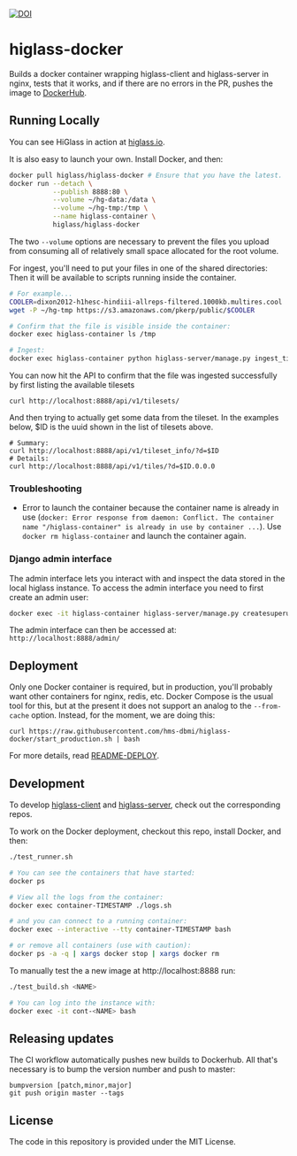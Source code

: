 [![DOI](https://zenodo.org/badge/DOI/10.5281/zenodo.1308947.svg)](https://doi.org/10.5281/zenodo.1308947)

# higlass-docker

Builds a docker container wrapping higlass-client and higlass-server in nginx,
tests that it works, and if there are no errors in the PR, pushes the image to
[DockerHub](https://hub.docker.com/r/higlass/higlass-docker/).

## Running Locally

You can see HiGlass in action at [higlass.io](http://higlass.io/).

It is also easy to launch your own. Install Docker, and then:
```bash
docker pull higlass/higlass-docker # Ensure that you have the latest.
docker run --detach \
           --publish 8888:80 \
           --volume ~/hg-data:/data \
           --volume ~/hg-tmp:/tmp \
           --name higlass-container \
           higlass/higlass-docker
```
The two `--volume` options are necessary to prevent the files you upload from consuming
all of relatively small space allocated for the root volume.

For ingest, you'll need to put your files in one of the shared directories: Then it will
be available to scripts running inside the container.
```bash
# For example...
COOLER=dixon2012-h1hesc-hindiii-allreps-filtered.1000kb.multires.cool
wget -P ~/hg-tmp https://s3.amazonaws.com/pkerp/public/$COOLER

# Confirm that the file is visible inside the container:
docker exec higlass-container ls /tmp

# Ingest:
docker exec higlass-container python higlass-server/manage.py ingest_tileset --filename /tmp/$COOLER --filetype cooler --datatype matrix
```

You can now hit the API to confirm that the file was ingested successfully by
first listing the available tilesets

```
curl http://localhost:8888/api/v1/tilesets/
```

And then trying to actually get some data from the tileset. In the examples
below, $ID is the uuid shown in the list of tilesets above.

```
# Summary:
curl http://localhost:8888/api/v1/tileset_info/?d=$ID
# Details:
curl http://localhost:8888/api/v1/tiles/?d=$ID.0.0.0
```

### Troubleshooting

* Error to launch the container because the container name is already in use (`docker: Error response from daemon: Conflict. The container name "/higlass-container" is already in use by container ...`). Use `docker rm higlass-container` and launch the container again.


### Django admin interface

The admin interface lets you interact with and inspect the data stored in the local higlass instance.
To access the admin interface you need to first create an admin user:

```bash
docker exec -it higlass-container higlass-server/manage.py createsuperuser
```

The admin interface can then be accessed at: `http://localhost:8888/admin/`

## Deployment

Only one Docker container is required, but in production, you'll probably
want other containers for nginx, redis, etc. Docker Compose is the usual tool
for this, but at the present it does not support an analog to the `--from-cache`
option. Instead, for the moment, we are doing this:
```
curl https://raw.githubusercontent.com/hms-dbmi/higlass-docker/start_production.sh | bash
```

For more details, read [README-DEPLOY](README-DEPLOY.md).


## Development

To develop [higlass-client](https://github.com/hms-dbmi/higlass) and
[higlass-server](https://github.com/hms-dbmi/higlass-server),
check out the corresponding repos.

To work on the Docker deployment, checkout this repo, install Docker, and then:

```bash
./test_runner.sh

# You can see the containers that have started:
docker ps

# View all the logs from the container:
docker exec container-TIMESTAMP ./logs.sh

# and you can connect to a running container:
docker exec --interactive --tty container-TIMESTAMP bash

# or remove all containers (use with caution):
docker ps -a -q | xargs docker stop | xargs docker rm
```

To manually test the a new image at http://localhost:8888 run:

```bash
./test_build.sh <NAME>

# You can log into the instance with:
docker exec -it cont-<NAME> bash
```


## Releasing updates

The CI workflow automatically pushes new builds to Dockerhub. All that's necessary is to bump the version number and push to master:

```
bumpversion [patch,minor,major]
git push origin master --tags
```

## License

The code in this repository is provided under the MIT License.
